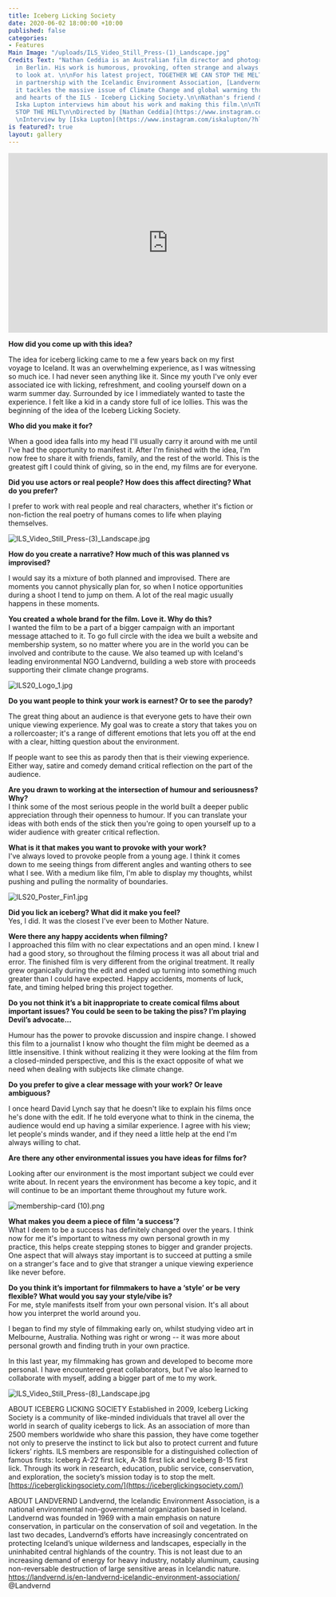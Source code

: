 ```yaml
---
title: Iceberg Licking Society
date: 2020-06-02 18:00:00 +10:00
published: false
categories:
- Features
Main Image: "/uploads/ILS_Video_Still_Press-(1)_Landscape.jpg"
Credits Text: "Nathan Ceddia is an Australian film director and photographer based
  in Berlin. His work is humorous, provoking, often strange and always epically beautiful
  to look at. \n\nFor his latest project, TOGETHER WE CAN STOP THE MELT, a film made
  in partnership with the Icelandic Environment Association, [Landvernd](https://www.instagram.com/landvernd/?hl=en),
  it tackles the massive issue of Climate Change and global warming through the eyes
  and hearts of the ILS - Iceberg Licking Society.\n\nNathan's friend & collaborator
  Iska Lupton interviews him about his work and making this film.\n\nTOGETHER WE CAN
  STOP THE MELT\n\nDirected by [Nathan Ceddia](https://www.instagram.com/nathanceddia/?hl=en)
  \nInterview by [Iska Lupton](https://www.instagram.com/iskalupton/?hl=en)\n\n[iceberglickingsociety.com](https://iceberglickingsociety.com/)"
is featured?: true
layout: gallery
---
```


<iframe src="https://player.vimeo.com/video/424658363" width="640" height="360" frameborder="0" allow="autoplay; fullscreen" allowfullscreen></iframe>

**How did you come up with this idea?**

The idea for iceberg licking came to me a few years back on my first voyage to Iceland.
It was an overwhelming experience, as I was witnessing so much ice. I had never seen anything like it.
Since my youth I've only ever associated ice with licking, refreshment, and cooling yourself down on a warm summer day. Surrounded by ice I immediately wanted to taste the experience. I felt like a kid in a candy store full of ice lollies. This was the beginning of the idea of the Iceberg Licking Society.

**Who did you make it for?**

When a good idea falls into my head I'll usually carry it around with me until I've had the opportunity to manifest it. After I'm finished with the idea, I'm now free to share it with friends, family, and the rest of the world. This is the greatest gift I could think of giving, so in the end, my films are for everyone.    

**Did you use actors or real people? How does this affect directing? What do you prefer?**  

I prefer to work with real people and real characters, whether it's fiction or non-fiction the real poetry of humans comes to life when playing themselves.

![ILS_Video_Still_Press-(3)_Landscape.jpg](/uploads/ILS_Video_Still_Press-(3)_Landscape.jpg)

**How do you create a narrative? How much of this was planned vs improvised?**

I would say its a mixture of both planned and improvised. There are moments you cannot physically plan for, so when I notice opportunities during a shoot I tend to jump on them. A lot of the real magic usually happens in these moments.

**You created a whole brand for the film. Love it. Why do this?**    
I wanted the film to be a part of a bigger campaign with an important message attached to it.
To go full circle with the idea we built a website and membership system, so no matter where you are in the world you can be involved and contribute to the cause. We also teamed up with Iceland's leading environmental NGO Landvernd, building a web store with proceeds supporting their climate change programs.

![ILS20_Logo_1.jpg](/uploads/ILS20_Logo_1.jpg)
 
**Do you want people to think your work is earnest? Or to see the parody?**  

The great thing about an audience is that everyone gets to have their own unique viewing experience. My goal was to create a story that takes you on a rollercoaster; it's a range of different emotions that lets you off at the end with a clear, hitting question about the environment.

If people want to see this as parody then that is their viewing experience.
Either way, satire and comedy demand critical reflection on the part of the audience.

**Are you drawn to working at the intersection of humour and seriousness? Why?**    
I think some of the most serious people in the world built a deeper public appreciation through their openness to humour. If you can translate your ideas with both ends of the stick then you're going to open yourself up to a wider audience with greater critical reflection.

**What is it that makes you want to provoke with your work?**    
I've always loved to provoke people from a young age. I think it comes down to me seeing things from different angles and wanting others to see what I see. With a medium like film, I'm able to display my thoughts, whilst pushing and pulling the normality of boundaries.  

![ILS20_Poster_Fin1.jpg](/uploads/ILS20_Poster_Fin1.jpg)

**Did you lick an iceberg? What did it make you feel?**    
Yes, I did. It was the closest I've ever been to Mother Nature.

**Were there any happy accidents when filming?**    
I approached this film with no clear expectations and an open mind. I knew I had a good story, so throughout the filming process it was all about trial and error. The finished film is very different from the original treatment. It really grew organically during the edit and ended up turning into something much greater than I could have expected. Happy accidents, moments of luck, fate, and timing helped bring this project together.

**Do you not think it’s a bit inappropriate to create comical films about important issues? You could be seen to be taking the piss? I’m playing Devil’s advocate...**    

Humour has the power to provoke discussion and inspire change. I showed this film to a journalist I know who thought the film might be deemed as a little insensitive. I think without realizing it they were looking at the film from a closed-minded perspective, and this is the exact opposite of what we need when dealing with subjects like climate change.

**Do you prefer to give a clear message with your work? Or leave ambiguous?**  

I once heard David Lynch say that he doesn't like to explain his films once he's done with the edit. If he told everyone what to think in the cinema, the audience would end up having a similar experience. I agree with his view; let people's minds wander, and if they need a little help at the end I'm always willing to chat. 

**Are there any other environmental issues you have ideas for films for?**  

Looking after our environment is the most important subject we could ever write about.
In recent years the environment has become a key topic, and it will continue to be an important theme throughout my future work.

![membership-card (10).png](/uploads/membership-card%20(10).png)

**What makes you deem a piece of film ‘a success’?**    
What I deem to be a success has definitely changed over the years. I think now for me it's important to witness my own personal growth in my practice, this helps create stepping stones to bigger and grander projects. One aspect that will always stay important is to succeed at putting a smile on a stranger's face and to give that stranger a unique viewing experience like never before.      

**Do you think it’s important for filmmakers to have a ‘style’ or be very flexible? What would you say your style/vibe is?**    
For me, style manifests itself from your own personal vision. It's all about how you interpret the world around you. 

I began to find my style of filmmaking early on, whilst studying video art in Melbourne, Australia. Nothing was right or wrong -- it was more about personal growth and finding truth in your own practice.

In this last year, my filmmaking has grown and developed to become more personal.
I have encountered great collaborators, but I've also learned to collaborate with myself, adding a bigger part of me to my work. 

![ILS_Video_Still_Press-(8)_Landscape.jpg](/uploads/ILS_Video_Still_Press-(8)_Landscape.jpg)

ABOUT ICEBERG LICKING SOCIETY
Established in 2009, Iceberg Licking Society is a community of like-minded individuals that travel all over the world in search of quality icebergs to lick. As an association of more than 2500 members worldwide who share this passion, they have come together not only to preserve the instinct to lick but also to protect current and future lickers’ rights.  ILS members are responsible for a distinguished collection of famous firsts: Iceberg A-22 first lick, A-38 first lick and Iceberg B-15 first lick. Through its work in research, education, public service, conservation, and exploration, the society’s mission today is to stop the melt.
[https://iceberglickingsociety.com/](https://iceberglickingsociety.com/)


ABOUT LANDVERND
Landvernd, the Icelandic Environment Association, is a national environmental non-governmental organization based in Iceland. Landvernd was founded in 1969 with a main emphasis on nature conservation, in particular on the conservation of soil and vegetation. In the last two decades, Landvernd’s efforts have increasingly concentrated on protecting Iceland’s unique wilderness and landscapes, especially in the uninhabited central highlands of the country. This is not least due to an increasing demand of energy for heavy industry, notably aluminum, causing non-reversable destruction of large sensitive areas in Icelandic nature.
[ https://landvernd.is/en-landvernd-icelandic-environment-association/ ](https://landvernd.is/)
 @Landvernd 
